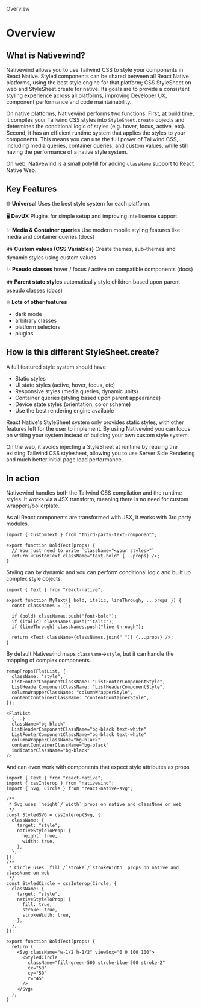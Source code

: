 Overview

# Overview

## What is Nativewind?

Nativewind allows you to use Tailwind CSS to style your components in React Native. Styled components can be shared between all React Native platforms, using the best style engine for that platform; CSS StyleSheet on web and StyleSheet.create for native. Its goals are to provide a consistent styling experience across all platforms, improving Developer UX, component performance and code maintainability.

On native platforms, Nativewind performs two functions. First, at build time, it compiles your Tailwind CSS styles into `StyleSheet.create` objects and determines the conditional logic of styles (e.g. hover, focus, active, etc). Second, it has an efficient runtime system that applies the styles to your components. This means you can use the full power of Tailwind CSS, including media queries, container queries, and custom values, while still having the performance of a native style system.

On web, Nativewind is a small polyfill for adding `className` support to React Native Web.

## Key Features

🌐 **Universal** Uses the best style system for each platform.

🖥️ **DevUX** Plugins for simple setup and improving intellisense support

✨ **Media & Container queries** Use modern mobile styling features like media and container queries (docs)

👪 **Custom values (CSS Variables)** Create themes, sub-themes and dynamic styles using custom values

✨ **Pseudo classes** hover / focus / active on compatible components (docs)

👪 **Parent state styles** automatically style children based upon parent pseudo classes (docs)

🔥 **Lots of other features**

* dark mode
* arbitrary classes
* platform selectors
* plugins

## How is this different StyleSheet.create?

A full featured style system should have

* Static styles
* UI state styles (active, hover, focus, etc)
* Responsive styles (media queries, dynamic units)
* Container queries (styling based upon parent appearance)
* Device state styles (orientation, color scheme)
* Use the best rendering engine available

React Native's StyleSheet system only provides static styles, with other features left for the user to implement. By using Nativewind you can focus on writing your system instead of building your own custom style system.

On the web, it avoids injecting a StyleSheet at runtime by reusing the existing Tailwind CSS stylesheet, allowing you to use Server Side Rendering and much better initial page load performance.

## In action

Nativewind handles both the Tailwind CSS compilation and the runtime styles. It works via a JSX transform, meaning there is no need for custom wrappers/boilerplate.

As all React components are transformed with JSX, it works with 3rd party modules.

```
import { CustomText } from "third-party-text-component";
 
export function BoldText(props) {
  // You just need to write `className="<your styles>"`
  return <CustomText className="text-bold" {...props} />;
}
```

Styling can by dynamic and you can perform conditional logic and built up complex style objects.

```
import { Text } from "react-native";
 
export function MyText({ bold, italic, lineThrough, ...props }) {
  const classNames = [];
 
  if (bold) classNames.push("font-bold");
  if (italic) classNames.push("italic");
  if (lineThrough) classNames.push("line-through");
 
  return <Text className={classNames.join(" ")} {...props} />;
}
```

By default Nativewind maps `className`->`style`, but it can handle the mapping of complex components.

```
remapProps(FlatList, {
  className: "style",
  ListFooterComponentClassName: "ListFooterComponentStyle",
  ListHeaderComponentClassName: "ListHeaderComponentStyle",
  columnWrapperClassName: "columnWrapperStyle",
  contentContainerClassName: "contentContainerStyle",
});
 
<FlatList
  {...}
  className="bg-black"
  ListHeaderComponentClassName="bg-black text-white"
  ListFooterComponentClassName="bg-black text-white"
  columnWrapperClassName="bg-black"
  contentContainerClassName="bg-black"
  indicatorClassName="bg-black"
/>
```

And can even work with components that expect style attributes as props

```
import { Text } from "react-native";
import { cssInterop } from "nativewind";
import { Svg, Circle } from "react-native-svg";
 
/**
 * Svg uses `height`/`width` props on native and className on web
 */
const StyledSVG = cssInterop(Svg, {
  className: {
    target: "style",
    nativeStyleToProp: {
      height: true,
      width: true,
    },
  },
});
/**
 * Circle uses `fill`/`stroke`/`strokeWidth` props on native and className on web
 */
const StyledCircle = cssInterop(Circle, {
  className: {
    target: "style",
    nativeStyleToProp: {
      fill: true,
      stroke: true,
      strokeWidth: true,
    },
  },
});
 
export function BoldText(props) {
  return (
    <Svg className="w-1/2 h-1/2" viewBox="0 0 100 100">
      <StyledCircle
        className="fill-green-500 stroke-blue-500 stroke-2"
        cx="50"
        cy="50"
        r="45"
      />
    </Svg>
  );
}
```
